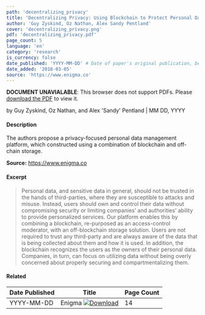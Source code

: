 ```yaml
---
path: 'decentralizing_privacy'
title: 'Decentralizing Privacy: Using Blockchain to Protect Personal Data'
author: 'Guy Zyskind, Oz Nathan, Alex Sandy Pentland'
cover: 'decentralizing_privacy.png'
pdf: 'decentralizing_privacy.pdf'
page_count: 5
language: 'en'
category: 'research'
is_currency: false
date_published: 'YYYY-MM-DD' # Date of paper's original publication, be precise as possible, if no date know put unknown
date_added: '2018-03-05'
source: 'https://www.enigma.co'
---
```


<object class="pdf_embed" data="/assets/pdf/decentralizing_privacy.pdf" type="application/pdf" width="100%" height="100%">
   <p><b>DOCUMENT UNAVIALABLE</b>: This browser does not support PDFs. Please <a href="/assets/pdf/decentralizing_privacy.pdf">download the PDF</a> to view it.</p>
</object>

by Guy Zyskind, Oz Nathan, and Alex 'Sandy' Pentland | MM DD, YYYY

#### Description
The authors propose a privacy-focused personal data management platform, which constructed using a combination of blockchain and off-chain  storage.

**Source:** https://www.enigma.co

#### Excerpt
> Personal data, and sensitive data in general, should not be trusted in the hands of third-parties, where they are susceptible to attacks and misuse. Instead, users should own and control their data without compromising security or limiting companies’ and authorities’ ability to provide personalized services. Our platform enables this by combining a blockchain, re-purposed as an access-control moderator, with an off-blockchain storage solution. Users are not required to trust any third-party and are always aware of the data that is being collected about them and how it is used. In addition, the blockchain recognizes the users as the owners of their personal data. Companies, in turn, can focus on utilizing data without being overly concerned about properly securing and compartmentalizing them.

#### Related
Date Published | Title                                                                          | Page Count
---------------|--------------------------------------------------------------------------------|------------
YYYY-MM-DD     | Enigma [![Download](/assets/download_cloud.svg)](/assets/pdf/enigma.pdf)       | 14

